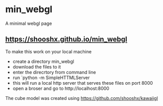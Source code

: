 # min_webgl
A minimal webgl page

## https://shooshx.github.io/min_webgl

To make this work on your local machine
- create a directory min_webgl
- download the files to it
- enter the direcrtory from command line
- run `python -m SimpleHTTMLServer  
 - this will run a local http server that serves these files on port 8000
- open a broser and go to http://localhost:8000

The cube model was created using https://github.com/shooshx/kawaiigl

